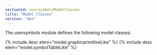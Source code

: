 ```yaml
---
sectionid: usersymbolsModelClasses
title: "Model Classes"
version: "dev"
---
```


The usersymbols module defines the following model classes:

  
{% include desc elem="model.graphicprimitiveLike" %} 
{% include desc elem="model.symbolTableLike" %} 
 
